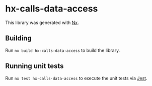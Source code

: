 # hx-calls-data-access

This library was generated with [Nx](https://nx.dev).

## Building

Run `nx build hx-calls-data-access` to build the library.

## Running unit tests

Run `nx test hx-calls-data-access` to execute the unit tests via [Jest](https://jestjs.io).
